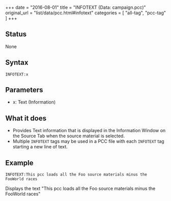 +++
date = "2016-08-01"
title = "INFOTEXT (Data: campaign.pcc)"
original_url = "list/data/pcc.html#infotext"
categories = [ "all-tag", "pcc-tag" ]
+++

## Status

None

## Syntax

`INFOTEXT:x`

## Parameters

-   x: Text (Information)



What it does
------------

-   Provides Text information that is displayed in the Information
    Window on the Source Tab when the source material is selected.
-   Multiple `INFOTEXT` tags may be used in a <span class="lstfile"> PCC
    </span> file with each `INFOTEXT` tag starting a new line of text.

Example
-------

`INFOTEXT:This pcc loads all the Foo source materials minus the FooWorld races`

Displays the text "This pcc loads all the Foo source materials minus the
FooWorld races"

